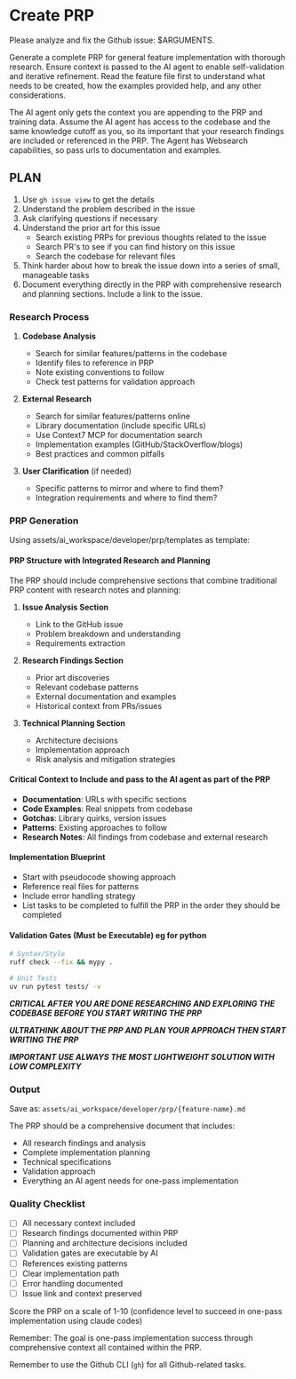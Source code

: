 # Create PRP

Please analyze and fix the Github issue: $ARGUMENTS.

Generate a complete PRP for general feature implementation with thorough research. Ensure context is passed to the AI agent to enable self-validation and iterative refinement. Read the feature file first to understand what needs to be created, how the examples provided help, and any other considerations.

The AI agent only gets the context you are appending to the PRP and training data. Assume the AI agent has access to the codebase and the same knowledge cutoff as you, so its important that your research findings are included or referenced in the PRP. The Agent has Websearch capabilities, so pass urls to documentation and examples.

## PLAN

1. Use `gh issue view` to get the details
2. Understand the problem described in the issue
3. Ask clarifying questions if necessary
4. Understand the prior art for this issue
   - Search existing PRPs for previous thoughts related to the issue
   - Search PR's to see if you can find history on this issue
   - Search the codebase for relevant files
5. Think harder about how to break the issue down into a series of small, manageable tasks
6. Document everything directly in the PRP with comprehensive research and planning sections. Include a link to the issue.

### Research Process

1. **Codebase Analysis**

   - Search for similar features/patterns in the codebase
   - Identify files to reference in PRP
   - Note existing conventions to follow
   - Check test patterns for validation approach

2. **External Research**

   - Search for similar features/patterns online
   - Library documentation (include specific URLs)
   - Use Context7 MCP for documentation search
   - Implementation examples (GitHub/StackOverflow/blogs)
   - Best practices and common pitfalls

3. **User Clarification** (if needed)
   - Specific patterns to mirror and where to find them?
   - Integration requirements and where to find them?

### PRP Generation

Using assets/ai_workspace/developer/prp/templates as template:

#### PRP Structure with Integrated Research and Planning

The PRP should include comprehensive sections that combine traditional PRP content with research notes and planning:

1. **Issue Analysis Section**

   - Link to the GitHub issue
   - Problem breakdown and understanding
   - Requirements extraction

2. **Research Findings Section**

   - Prior art discoveries
   - Relevant codebase patterns
   - External documentation and examples
   - Historical context from PRs/issues

3. **Technical Planning Section**
   - Architecture decisions
   - Implementation approach
   - Risk analysis and mitigation strategies

#### Critical Context to Include and pass to the AI agent as part of the PRP

- **Documentation**: URLs with specific sections
- **Code Examples**: Real snippets from codebase
- **Gotchas**: Library quirks, version issues
- **Patterns**: Existing approaches to follow
- **Research Notes**: All findings from codebase and external research

#### Implementation Blueprint

- Start with pseudocode showing approach
- Reference real files for patterns
- Include error handling strategy
- List tasks to be completed to fulfill the PRP in the order they should be completed

#### Validation Gates (Must be Executable) eg for python

```bash
# Syntax/Style
ruff check --fix && mypy .

# Unit Tests
uv run pytest tests/ -v
```

**_CRITICAL AFTER YOU ARE DONE RESEARCHING AND EXPLORING THE CODEBASE BEFORE YOU START WRITING THE PRP_**

**_ULTRATHINK ABOUT THE PRP AND PLAN YOUR APPROACH THEN START WRITING THE PRP_**

**_IMPORTANT USE ALWAYS THE MOST LIGHTWEIGHT SOLUTION WITH LOW COMPLEXITY_**

### Output

Save as: `assets/ai_workspace/developer/prp/{feature-name}.md`

The PRP should be a comprehensive document that includes:

- All research findings and analysis
- Complete implementation planning
- Technical specifications
- Validation approach
- Everything an AI agent needs for one-pass implementation

### Quality Checklist

- [ ] All necessary context included
- [ ] Research findings documented within PRP
- [ ] Planning and architecture decisions included
- [ ] Validation gates are executable by AI
- [ ] References existing patterns
- [ ] Clear implementation path
- [ ] Error handling documented
- [ ] Issue link and context preserved

Score the PRP on a scale of 1-10 (confidence level to succeed in one-pass implementation using claude codes)

Remember: The goal is one-pass implementation success through comprehensive context all contained within the PRP.

Remember to use the Github CLI (`gh`) for all Github-related tasks.
